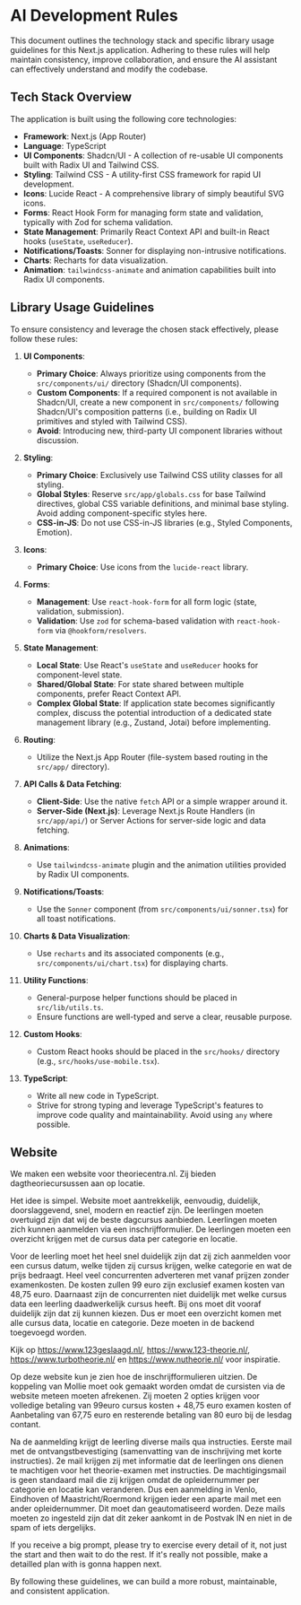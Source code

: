 # AI Development Rules

This document outlines the technology stack and specific library usage guidelines for this Next.js application. Adhering to these rules will help maintain consistency, improve collaboration, and ensure the AI assistant can effectively understand and modify the codebase.

## Tech Stack Overview

The application is built using the following core technologies:

*   **Framework**: Next.js (App Router)
*   **Language**: TypeScript
*   **UI Components**: Shadcn/UI - A collection of re-usable UI components built with Radix UI and Tailwind CSS.
*   **Styling**: Tailwind CSS - A utility-first CSS framework for rapid UI development.
*   **Icons**: Lucide React - A comprehensive library of simply beautiful SVG icons.
*   **Forms**: React Hook Form for managing form state and validation, typically with Zod for schema validation.
*   **State Management**: Primarily React Context API and built-in React hooks (`useState`, `useReducer`).
*   **Notifications/Toasts**: Sonner for displaying non-intrusive notifications.
*   **Charts**: Recharts for data visualization.
*   **Animation**: `tailwindcss-animate` and animation capabilities built into Radix UI components.

## Library Usage Guidelines

To ensure consistency and leverage the chosen stack effectively, please follow these rules:

1.  **UI Components**:
    *   **Primary Choice**: Always prioritize using components from the `src/components/ui/` directory (Shadcn/UI components).
    *   **Custom Components**: If a required component is not available in Shadcn/UI, create a new component in `src/components/` following Shadcn/UI's composition patterns (i.e., building on Radix UI primitives and styled with Tailwind CSS).
    *   **Avoid**: Introducing new, third-party UI component libraries without discussion.

2.  **Styling**:
    *   **Primary Choice**: Exclusively use Tailwind CSS utility classes for all styling.
    *   **Global Styles**: Reserve `src/app/globals.css` for base Tailwind directives, global CSS variable definitions, and minimal base styling. Avoid adding component-specific styles here.
    *   **CSS-in-JS**: Do not use CSS-in-JS libraries (e.g., Styled Components, Emotion).

3.  **Icons**:
    *   **Primary Choice**: Use icons from the `lucide-react` library.

4.  **Forms**:
    *   **Management**: Use `react-hook-form` for all form logic (state, validation, submission).
    *   **Validation**: Use `zod` for schema-based validation with `react-hook-form` via `@hookform/resolvers`.

5.  **State Management**:
    *   **Local State**: Use React's `useState` and `useReducer` hooks for component-level state.
    *   **Shared/Global State**: For state shared between multiple components, prefer React Context API.
    *   **Complex Global State**: If application state becomes significantly complex, discuss the potential introduction of a dedicated state management library (e.g., Zustand, Jotai) before implementing.

6.  **Routing**:
    *   Utilize the Next.js App Router (file-system based routing in the `src/app/` directory).

7.  **API Calls & Data Fetching**:
    *   **Client-Side**: Use the native `fetch` API or a simple wrapper around it.
    *   **Server-Side (Next.js)**: Leverage Next.js Route Handlers (in `src/app/api/`) or Server Actions for server-side logic and data fetching.

8.  **Animations**:
    *   Use `tailwindcss-animate` plugin and the animation utilities provided by Radix UI components.

9.  **Notifications/Toasts**:
    *   Use the `Sonner` component (from `src/components/ui/sonner.tsx`) for all toast notifications.

10. **Charts & Data Visualization**:
    *   Use `recharts` and its associated components (e.g., `src/components/ui/chart.tsx`) for displaying charts.

11. **Utility Functions**:
    *   General-purpose helper functions should be placed in `src/lib/utils.ts`.
    *   Ensure functions are well-typed and serve a clear, reusable purpose.

12. **Custom Hooks**:
    *   Custom React hooks should be placed in the `src/hooks/` directory (e.g., `src/hooks/use-mobile.tsx`).

13. **TypeScript**:
    *   Write all new code in TypeScript.
    *   Strive for strong typing and leverage TypeScript's features to improve code quality and maintainability. Avoid using `any` where possible.    

## Website

We maken een website voor theoriecentra.nl. Zij bieden dagtheoriecursussen aan op locatie.

Het idee is simpel. Website moet aantrekkelijk, eenvoudig, duidelijk, doorslaggevend, snel, modern en reactief zijn. De leerlingen moeten overtuigd zijn dat wij de beste dagcursus aanbieden. Leerlingen moeten zich kunnen aanmelden via een inschrijfformulier. De leerlingen moeten een overzicht krijgen met de cursus data per categorie en locatie.

Voor de leerling moet het heel snel duidelijk zijn dat zij zich aanmelden voor een cursus datum, welke tijden zij cursus krijgen, welke categorie en wat de prijs bedraagt. Heel veel concurrenten adverteren met vanaf prijzen zonder examenkosten. De kosten zullen 99 euro zijn exclusief examen kosten van 48,75 euro. Daarnaast zijn de concurrenten niet duidelijk met welke cursus data een leerling daadwerkelijk cursus heeft. Bij ons moet dit vooraf duidelijk zijn dat zij kunnen kiezen. Dus er moet een overzicht komen met alle cursus data, locatie en categorie. Deze moeten in de backend toegevoegd worden.

Kijk op https://www.123geslaagd.nl/, https://www.123-theorie.nl/, https://www.turbotheorie.nl/ en https://www.nutheorie.nl/ voor inspiratie.

Op deze website kun je zien hoe de inschrijfformulieren uitzien. De koppeling van Mollie moet ook gemaakt worden omdat de cursisten via de website meteen moeten afrekenen. Zij moeten 2 opties krijgen voor volledige betaling van 99euro cursus kosten + 48,75 euro examen kosten of Aanbetaling van 67,75 euro en resterende betaling van 80 euro bij de lesdag contant.

Na de aanmelding krijgt de leerling diverse mails qua instructies. Eerste mail met de ontvangstbevestiging (samenvatting van de inschrijving met korte instructies). 2e mail krijgen zij met informatie dat de leerlingen ons dienen te machtigen voor het theorie-examen met instructies. De machtigingsmail is geen standaard mail die zij krijgen omdat de opleidernummer per categorie en locatie kan veranderen. Dus een aanmelding in Venlo, Eindhoven of Maastricht/Roermond krijgen ieder een aparte mail met een ander opleidernummer. Dit moet dan geautomatiseerd worden. Deze mails moeten zo ingesteld zijn dat dit zeker aankomt in de Postvak IN en niet in de spam of iets dergelijks.


If you receive a big prompt, please try to exercise every detail of it, not just the start and then wait to do the rest. If it's really not possible, make a detailled plan with is gonna happen next. 

By following these guidelines, we can build a more robust, maintainable, and consistent application.

